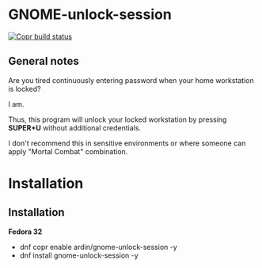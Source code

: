 # GNOME-unlock-session

[![Copr build status](https://copr.fedorainfracloud.org/coprs/ardin/gnome-unlock-session/package/gnome-unlock-session/status_image/last_build.png)](https://copr.fedorainfracloud.org/coprs/ardin/gnome-unlock-session/package/gnome-unlock-session/)

## General notes

Are you tired continuously entering password when your home workstation is locked?

I am. 

Thus, this program will unlock your locked workstation by pressing **SUPER+U** without additional credentials.

I don't recommend this in sensitive environments or where someone can apply "Mortal Combat" combination.



# Installation

## Installation

**Fedora 32**

* dnf copr enable ardin/gnome-unlock-session -y
* dnf install gnome-unlock-session -y
